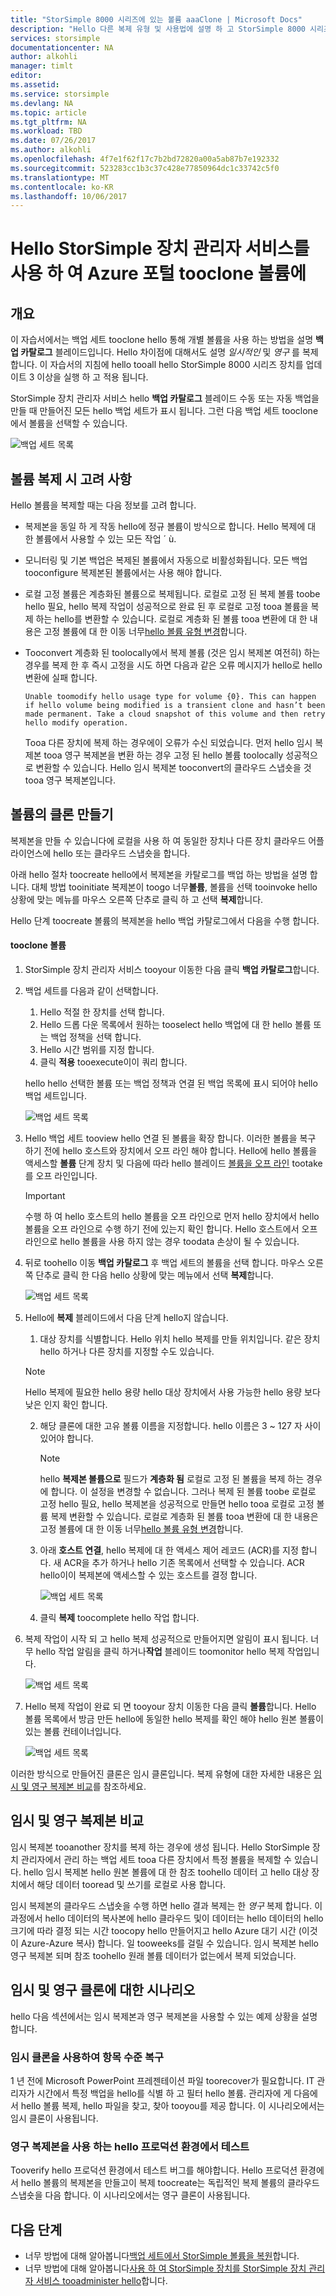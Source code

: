 ```yaml
---
title: "StorSimple 8000 시리즈에 있는 볼륨 aaaClone | Microsoft Docs"
description: "Hello 다른 복제 유형 및 사용법에 설명 하 고 StorSimple 8000 시리즈 장치에 백업 세트 tooclone 개별 볼륨을 사용 하는 방법을 설명 합니다."
services: storsimple
documentationcenter: NA
author: alkohli
manager: timlt
editor: 
ms.assetid: 
ms.service: storsimple
ms.devlang: NA
ms.topic: article
ms.tgt_pltfrm: NA
ms.workload: TBD
ms.date: 07/26/2017
ms.author: alkohli
ms.openlocfilehash: 4f7e1f62f17c7b2bd72820a00a5ab87b7e192332
ms.sourcegitcommit: 523283cc1b3c37c428e77850964dc1c33742c5f0
ms.translationtype: MT
ms.contentlocale: ko-KR
ms.lasthandoff: 10/06/2017
---
```

# <a name="use-hello-storsimple-device-manager-service-in-azure-portal-tooclone-a-volume"></a>Hello StorSimple 장치 관리자 서비스를 사용 하 여 Azure 포털 tooclone 볼륨에

## <a name="overview"></a>개요

이 자습서에서는 백업 세트 tooclone hello 통해 개별 볼륨을 사용 하는 방법을 설명 **백업 카탈로그** 블레이드입니다. Hello 차이점에 대해서도 설명 *일시적인* 및 *영구* 를 복제 합니다. 이 자습서의 지침에 hello tooall hello StorSimple 8000 시리즈 장치를 업데이트 3 이상을 실행 하 고 적용 됩니다.

StorSimple 장치 관리자 서비스 hello **백업 카탈로그** 블레이드 수동 또는 자동 백업을 만들 때 만들어진 모든 hello 백업 세트가 표시 됩니다. 그런 다음 백업 세트 tooclone에서 볼륨을 선택할 수 있습니다.

 ![백업 세트 목록](./media/storsimple-8000-clone-volume-u2/bucatalog.png)

## <a name="considerations-for-cloning-a-volume"></a>볼륨 복제 시 고려 사항

Hello 볼륨을 복제할 때는 다음 정보를 고려 합니다.

- 복제본을 동일 하 게 작동 hello에 정규 볼륨이 방식으로 합니다. Hello 복제에 대 한 볼륨에서 사용할 수 있는 모든 작업 ´ ù.

- 모니터링 및 기본 백업은 복제된 볼륨에서 자동으로 비활성화됩니다. 모든 백업 tooconfigure 복제본된 볼륨에서는 사용 해야 합니다.

- 로컬 고정 볼륨은 계층화된 볼륨으로 복제됩니다. 로컬로 고정 된 복제 볼륨 toobe hello 필요, hello 복제 작업이 성공적으로 완료 된 후 로컬로 고정 tooa 볼륨을 복제 하는 hello를 변환할 수 있습니다. 로컬로 계층화 된 볼륨 tooa 변환에 대 한 내용은 고정 볼륨에 대 한 이동 너무[hello 볼륨 유형 변경](storsimple-8000-manage-volumes-u2.md#change-the-volume-type)합니다.

- Tooconvert 계층화 된 toolocally에서 복제 볼륨 (것은 임시 복제본 여전히) 하는 경우를 복제 한 후 즉시 고정을 시도 하면 다음과 같은 오류 메시지가 hello로 hello 변환에 실패 합니다.

    `Unable toomodify hello usage type for volume {0}. This can happen if hello volume being modified is a transient clone and hasn’t been made permanent. Take a cloud snapshot of this volume and then retry hello modify operation.`

    Tooa 다른 장치에 복제 하는 경우에이 오류가 수신 되었습니다. 먼저 hello 임시 복제본 tooa 영구 복제본을 변환 하는 경우 고정 된 hello 볼륨 toolocally 성공적으로 변환할 수 있습니다. Hello 임시 복제본 tooconvert의 클라우드 스냅숏을 것 tooa 영구 복제본입니다.

## <a name="create-a-clone-of-a-volume"></a>볼륨의 클론 만들기

복제본을 만들 수 있습니다에 로컬을 사용 하 여 동일한 장치나 다른 장치 클라우드 어플라이언스에 hello 또는 클라우드 스냅숏을 합니다.

아래 hello 절차 toocreate hello에서 복제본을 카탈로그를 백업 하는 방법을 설명 합니다.  대체 방법 tooinitiate 복제본이 toogo 너무**볼륨**, 볼륨을 선택 tooinvoke hello 상황에 맞는 메뉴를 마우스 오른쪽 단추로 클릭 하 고 선택 **복제**합니다.

Hello 단계 toocreate 볼륨의 복제본을 hello 백업 카탈로그에서 다음을 수행 합니다.

#### <a name="tooclone-a-volume"></a>tooclone 볼륨

1. StorSimple 장치 관리자 서비스 tooyour 이동한 다음 클릭 **백업 카탈로그**합니다.

2. 백업 세트를 다음과 같이 선택합니다.
   
   1. Hello 적절 한 장치를 선택 합니다.
   2. Hello 드롭 다운 목록에서 원하는 tooselect hello 백업에 대 한 hello 볼륨 또는 백업 정책을 선택 합니다.
   3. Hello 시간 범위를 지정 합니다.
   4. 클릭 **적용** tooexecute이이 쿼리 합니다.

    hello hello 선택한 볼륨 또는 백업 정책과 연결 된 백업 목록에 표시 되어야 hello 백업 세트입니다.
   
    ![백업 세트 목록](./media/storsimple-8000-clone-volume-u2/bucatalog.png)
     
3. Hello 백업 세트 tooview hello 연결 된 볼륨을 확장 합니다. 이러한 볼륨을 복구 하기 전에 hello 호스트와 장치에서 오프 라인 해야 합니다. Hello에 hello 볼륨을 액세스할 **볼륨** 단계 장치 및 다음에 따라 hello 블레이드 [볼륨을 오프 라인](storsimple-8000-manage-volumes-u2.md#take-a-volume-offline) tootake를 오프 라인입니다.
   
   > [!IMPORTANT]
   > 수행 하 여 hello 호스트의 hello 볼륨을 오프 라인으로 먼저 hello 장치에서 hello 볼륨을 오프 라인으로 수행 하기 전에 있는지 확인 합니다. Hello 호스트에서 오프 라인으로 hello 볼륨을 사용 하지 않는 경우 toodata 손상이 될 수 있습니다.
   
4. 뒤로 toohello 이동 **백업 카탈로그** 후 백업 세트의 볼륨을 선택 합니다. 마우스 오른쪽 단추로 클릭 한 다음 hello 상황에 맞는 메뉴에서 선택 **복제**합니다.

   ![백업 세트 목록](./media/storsimple-8000-clone-volume-u2/clonevol3b.png) 

3. Hello에 **복제** 블레이드에서 다음 단계 hello지 않습니다.
   
    1. 대상 장치를 식별합니다. Hello 위치 hello 복제를 만들 위치입니다. 같은 장치 hello 하거나 다른 장치를 지정할 수도 있습니다.

      > [!NOTE]
      > Hello 복제에 필요한 hello 용량 hello 대상 장치에서 사용 가능한 hello 용량 보다 낮은 인지 확인 합니다.
       
    2. 해당 클론에 대한 고유 볼륨 이름을 지정합니다. hello 이름은 3 ~ 127 자 사이 있어야 합니다.
      
        > [!NOTE]
        > hello **복제본 볼륨으로** 필드가 **계층화 됨** 로컬로 고정 된 볼륨을 복제 하는 경우에 합니다. 이 설정을 변경할 수 없습니다. 그러나 복제 된 볼륨 toobe 로컬로 고정 hello 필요, hello 복제본을 성공적으로 만들면 hello tooa 로컬로 고정 볼륨 복제 변환할 수 있습니다. 로컬로 계층화 된 볼륨 tooa 변환에 대 한 내용은 고정 볼륨에 대 한 이동 너무[hello 볼륨 유형 변경](storsimple-8000-manage-volumes-u2.md#change-the-volume-type)합니다.
          
    3. 아래 **호스트 연결**, hello 복제에 대 한 액세스 제어 레코드 (ACR)를 지정 합니다. 새 ACR을 추가 하거나 hello 기존 목록에서 선택할 수 있습니다. ACR hello이이 복제본에 액세스할 수 있는 호스트를 결정 합니다.
      
        ![백업 세트 목록](./media/storsimple-8000-clone-volume-u2/clonevol3a.png) 

    4. 클릭 **복제** toocomplete hello 작업 합니다.

4. 복제 작업이 시작 되 고 hello 복제 성공적으로 만들어지면 알림이 표시 됩니다. 너무 hello 작업 알림을 클릭 하거나**작업** 블레이드 toomonitor hello 복제 작업입니다.

    ![백업 세트 목록](./media/storsimple-8000-clone-volume-u2/clonevol5.png)

7. Hello 복제 작업이 완료 되 면 tooyour 장치 이동한 다음 클릭 **볼륨**합니다. Hello 볼륨 목록에서 방금 만든 hello에 동일한 hello 복제를 확인 해야 hello 원본 볼륨이 있는 볼륨 컨테이너입니다.

    ![백업 세트 목록](./media/storsimple-8000-clone-volume-u2/clonevol6.png)

이러한 방식으로 만들어진 클론은 임시 클론입니다. 복제 유형에 대한 자세한 내용은 [임시 및 영구 복제본 비교](#transient-vs-permanent-clones)를 참조하세요.


## <a name="transient-vs-permanent-clones"></a>임시 및 영구 복제본 비교
임시 복제본 tooanother 장치를 복제 하는 경우에 생성 됩니다. Hello StorSimple 장치 관리자에서 관리 하는 백업 세트 tooa 다른 장치에서 특정 볼륨을 복제할 수 있습니다. hello 임시 복제본 hello 원본 볼륨에 대 한 참조 toohello 데이터 고 hello 대상 장치에서 해당 데이터 tooread 및 쓰기를 로컬로 사용 합니다.

임시 복제본의 클라우드 스냅숏을 수행 하면 hello 결과 복제는 한 *영구* 복제 합니다. 이 과정에서 hello 데이터의 복사본에 hello 클라우드 및이 데이터는 hello 데이터의 hello 크기에 따라 결정 되는 시간 toocopy hello 만들어지고 hello Azure 대기 시간 (이것이 Azure-Azure 복사) 합니다. 일 tooweeks를 걸릴 수 있습니다. 임시 복제본 hello 영구 복제본 되며 참조 toohello 원래 볼륨 데이터가 없는에서 복제 되었습니다.

## <a name="scenarios-for-transient-and-permanent-clones"></a>임시 및 영구 클론에 대한 시나리오
hello 다음 섹션에서는 임시 복제본과 영구 복제본을 사용할 수 있는 예제 상황을 설명 합니다.

### <a name="item-level-recovery-with-a-transient-clone"></a>임시 클론을 사용하여 항목 수준 복구
1 년 전에 Microsoft PowerPoint 프레젠테이션 파일 toorecover가 필요합니다. IT 관리자가 시간에서 특정 백업을 hello를 식별 하 고 필터 hello 볼륨. 관리자에 게 다음에서 hello 볼륨 복제, hello 파일을 찾고, 찾아 tooyou를 제공 합니다. 이 시나리오에서는 임시 클론이 사용됩니다.

### <a name="testing-in-hello-production-environment-with-a-permanent-clone"></a>영구 복제본을 사용 하는 hello 프로덕션 환경에서 테스트
Tooverify hello 프로덕션 환경에서 테스트 버그를 해야합니다. Hello 프로덕션 환경에서 hello 볼륨의 복제본을 만들고이 복제 toocreate는 독립적인 복제 볼륨의 클라우드 스냅숏을 다음 합니다. 이 시나리오에서는 영구 클론이 사용됩니다.

## <a name="next-steps"></a>다음 단계
* 너무 방법에 대해 알아봅니다[백업 세트에서 StorSimple 볼륨을 복원](storsimple-8000-restore-from-backup-set-u2.md)합니다.
* 너무 방법에 대해 알아봅니다[사용 하 여 StorSimple 장치를 StorSimple 장치 관리자 서비스 tooadminister hello](storsimple-8000-manager-service-administration.md)합니다.

